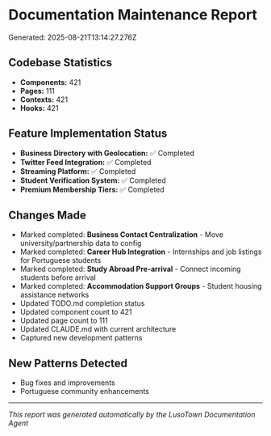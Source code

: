 # Documentation Maintenance Report
Generated: 2025-08-21T13:14:27.276Z

## Codebase Statistics
- **Components:** 421
- **Pages:** 111
- **Contexts:** 421
- **Hooks:** 421

## Feature Implementation Status
- **Business Directory with Geolocation:** ✅ Completed
- **Twitter Feed Integration:** ✅ Completed
- **Streaming Platform:** ✅ Completed
- **Student Verification System:** ✅ Completed
- **Premium Membership Tiers:** ✅ Completed

## Changes Made
- Marked completed: **Business Contact Centralization** - Move university/partnership data to config
- Marked completed: **Career Hub Integration** - Internships and job listings for Portuguese students
- Marked completed: **Study Abroad Pre-arrival** - Connect incoming students before arrival
- Marked completed: **Accommodation Support Groups** - Student housing assistance networks
- Updated TODO.md completion status
- Updated component count to 421
- Updated page count to 111
- Updated CLAUDE.md with current architecture
- Captured new development patterns

## New Patterns Detected
- Bug fixes and improvements
- Portuguese community enhancements

---
*This report was generated automatically by the LusoTown Documentation Agent*
